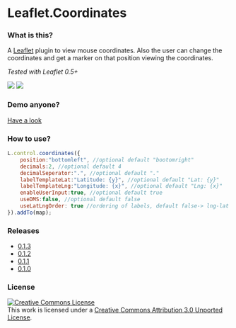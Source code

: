 Leaflet.Coordinates
===================

### What is this?
A [Leaflet](https://github.com/Leaflet/Leaflet) plugin to view mouse coordinates. Also the user can change the coordinates and get a marker on that position viewing the coordinates.

*Tested with Leaflet 0.5+*

<img src="http://mrmufflon.github.io/Leaflet.Coordinates/images/screen_1.png"/>

<img src="http://mrmufflon.github.io/Leaflet.Coordinates/images/screen_2.png"/>

### Demo anyone?
[Have a look](http://mrmufflon.github.io/Leaflet.Coordinates/examples/demo.html)

### How to use?
```javascript
L.control.coordinates({
	position:"bottomleft", //optional default "bootomright"
	decimals:2, //optional default 4
	decimalSeperator:".", //optional default "."
	labelTemplateLat:"Latitude: {y}", //optional default "Lat: {y}"
	labelTemplateLng:"Longitude: {x}", //optional default "Lng: {x}"
	enableUserInput:true, //optional default true
	useDMS:false, //optional default false
	useLatLngOrder: true //ordering of labels, default false-> lng-lat
}).addTo(map);
```

### Releases
- [0.1.3](https://github.com/MrMufflon/Leaflet.Coordinates/tree/0.1.3)
- [0.1.2](https://github.com/MrMufflon/Leaflet.Coordinates/tree/0.1.2)
- [0.1.1](https://github.com/MrMufflon/Leaflet.Coordinates/tree/0.1.1)
- [0.1.0](https://github.com/MrMufflon/Leaflet.Coordinates/tree/0.1.0)

### License 
<a rel="license" href="http://creativecommons.org/licenses/by/3.0/deed.en_US"><img alt="Creative Commons License" style="border-width:0" src="http://i.creativecommons.org/l/by/3.0/88x31.png" /></a><br />This work is licensed under a <a rel="license" href="http://creativecommons.org/licenses/by/3.0/deed.en_US">Creative Commons Attribution 3.0 Unported License</a>.
